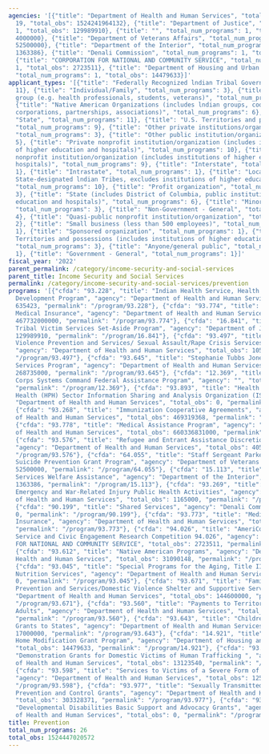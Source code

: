 ```yaml
---
agencies: '[{"title": "Department of Health and Human Services", "total_num_programs":
  19, "total_obs": 1524241964132}, {"title": "Department of Justice", "total_num_programs":
  1, "total_obs": 129989910}, {"title": "", "total_num_programs": 1, "total_obs":
  4000000}, {"title": "Department of Veterans Affairs", "total_num_programs": 1, "total_obs":
  52500000}, {"title": "Department of the Interior", "total_num_programs": 1, "total_obs":
  1363386}, {"title": "Denali Commission", "total_num_programs": 1, "total_obs": 0},
  {"title": "CORPORATION FOR NATIONAL AND COMMUNITY SERVICE", "total_num_programs":
  1, "total_obs": 2723511}, {"title": "Department of Housing and Urban Development",
  "total_num_programs": 1, "total_obs": 14479633}]'
applicant_types: '[{"title": "Federally Recognized lndian Tribal Governments", "total_num_programs":
  11}, {"title": "Individual/Family", "total_num_programs": 3}, {"title": "Specialized
  group (e.g. health professionals, students, veterans)", "total_num_programs": 3},
  {"title": "Native American Organizations (includes lndian groups, cooperatives,
  corporations, partnerships, associations)", "total_num_programs": 6}, {"title":
  "State", "total_num_programs": 11}, {"title": "U.S. Territories and possessions",
  "total_num_programs": 9}, {"title": "Other private institutions/organizations",
  "total_num_programs": 3}, {"title": "Other public institution/organization", "total_num_programs":
  5}, {"title": "Private nonprofit institution/organization (includes institutions
  of higher education and hospitals)", "total_num_programs": 10}, {"title": "Public
  nonprofit institution/organization (includes institutions of higher education and
  hospitals)", "total_num_programs": 9}, {"title": "Interstate", "total_num_programs":
  1}, {"title": "Intrastate", "total_num_programs": 1}, {"title": "Local (includes
  State-designated lndian Tribes, excludes institutions of higher education and hospitals",
  "total_num_programs": 10}, {"title": "Profit organization", "total_num_programs":
  3}, {"title": "State (includes District of Columbia, public institutions of higher
  education and hospitals)", "total_num_programs": 6}, {"title": "Minority group",
  "total_num_programs": 3}, {"title": "Non-Government - General", "total_num_programs":
  4}, {"title": "Quasi-public nonprofit institution/organization", "total_num_programs":
  2}, {"title": "Small business (less than 500 employees)", "total_num_programs":
  1}, {"title": "Sponsored organization", "total_num_programs": 1}, {"title": "U.S.
  Territories and possessions (includes institutions of higher education and hospitals)",
  "total_num_programs": 3}, {"title": "Anyone/general public", "total_num_programs":
  1}, {"title": "Government - General", "total_num_programs": 1}]'
fiscal_year: '2022'
parent_permalink: /category/income-security-and-social-services
parent_title: Income Security and Social Services
permalink: /category/income-security-and-social-services/prevention
programs: '[{"cfda": "93.228", "title": "Indian Health Service, Health Management
  Development Program", "agency": "Department of Health and Human Services", "total_obs":
  635423, "permalink": "/program/93.228"}, {"cfda": "93.774", "title": "Medicare Supplementary
  Medical Insurance", "agency": "Department of Health and Human Services", "total_obs":
  467732000000, "permalink": "/program/93.774"}, {"cfda": "16.841", "title": "VOCA
  Tribal Victim Services Set-Aside Program", "agency": "Department of Justice", "total_obs":
  129989910, "permalink": "/program/16.841"}, {"cfda": "93.497", "title": "Family
  Violence Prevention and Services/ Sexual Assault/Rape Crisis Services and Supports",
  "agency": "Department of Health and Human Services", "total_obs": 1050000, "permalink":
  "/program/93.497"}, {"cfda": "93.645", "title": "Stephanie Tubbs Jones Child Welfare
  Services Program", "agency": "Department of Health and Human Services", "total_obs":
  268735000, "permalink": "/program/93.645"}, {"cfda": "12.369", "title": "Marine
  Corps Systems Command Federal Assistance Program", "agency": "", "total_obs": 4000000,
  "permalink": "/program/12.369"}, {"cfda": "93.893", "title": "Health Care and Public
  Health (HPH) Sector Information Sharing and Analysis Organization (ISAO)", "agency":
  "Department of Health and Human Services", "total_obs": 0, "permalink": "/program/93.893"},
  {"cfda": "93.268", "title": "Immunization Cooperative Agreements", "agency": "Department
  of Health and Human Services", "total_obs": 469319368, "permalink": "/program/93.268"},
  {"cfda": "93.778", "title": "Medical Assistance Program", "agency": "Department
  of Health and Human Services", "total_obs": 660336831000, "permalink": "/program/93.778"},
  {"cfda": "93.576", "title": "Refugee and Entrant Assistance Discretionary Grants",
  "agency": "Department of Health and Human Services", "total_obs": 405586282, "permalink":
  "/program/93.576"}, {"cfda": "64.055", "title": "Staff Sergeant Parker Gordon Fox
  Suicide Prevention Grant Program", "agency": "Department of Veterans Affairs", "total_obs":
  52500000, "permalink": "/program/64.055"}, {"cfda": "15.113", "title": "Indian Social
  Services Welfare Assistance", "agency": "Department of the Interior", "total_obs":
  1363386, "permalink": "/program/15.113"}, {"cfda": "93.269", "title": "Complex Humanitarian
  Emergency and War-Related Injury Public Health Activities", "agency": "Department
  of Health and Human Services", "total_obs": 1165000, "permalink": "/program/93.269"},
  {"cfda": "90.199", "title": "Shared Services", "agency": "Denali Commission", "total_obs":
  0, "permalink": "/program/90.199"}, {"cfda": "93.773", "title": "Medicare Hospital
  Insurance", "agency": "Department of Health and Human Services", "total_obs": 394452000000,
  "permalink": "/program/93.773"}, {"cfda": "94.026", "title": "AmeriCorps National
  Service and Civic Engagement Research Competition 94.026", "agency": "CORPORATION
  FOR NATIONAL AND COMMUNITY SERVICE", "total_obs": 2723511, "permalink": "/program/94.026"},
  {"cfda": "93.612", "title": "Native American Programs", "agency": "Department of
  Health and Human Services", "total_obs": 31090148, "permalink": "/program/93.612"},
  {"cfda": "93.045", "title": "Special Programs for the Aging, Title III, Part C,
  Nutrition Services", "agency": "Department of Health and Human Services", "total_obs":
  0, "permalink": "/program/93.045"}, {"cfda": "93.671", "title": "Family Violence
  Prevention and Services/Domestic Violence Shelter and Supportive Services ", "agency":
  "Department of Health and Human Services", "total_obs": 144600000, "permalink":
  "/program/93.671"}, {"cfda": "93.560", "title": "Payments to Territories \u2013
  Adults", "agency": "Department of Health and Human Services", "total_obs": 53000000,
  "permalink": "/program/93.560"}, {"cfda": "93.643", "title": "Children''s Justice
  Grants to States", "agency": "Department of Health and Human Services", "total_obs":
  17000000, "permalink": "/program/93.643"}, {"cfda": "14.921", "title": "Older Adults
  Home Modification Grant Program", "agency": "Department of Housing and Urban Development",
  "total_obs": 14479633, "permalink": "/program/14.921"}, {"cfda": "93.327", "title":
  "Demonstration Grants for Domestic Victims of Human Trafficking ", "agency": "Department
  of Health and Human Services", "total_obs": 13123540, "permalink": "/program/93.327"},
  {"cfda": "93.598", "title": "Services to Victims of a Severe Form of Trafficking",
  "agency": "Department of Health and Human Services", "total_obs": 12500000, "permalink":
  "/program/93.598"}, {"cfda": "93.977", "title": "Sexually Transmitted Diseases (STD)
  Prevention and Control Grants", "agency": "Department of Health and Human Services",
  "total_obs": 303328371, "permalink": "/program/93.977"}, {"cfda": "93.630", "title":
  "Developmental Disabilities Basic Support and Advocacy Grants", "agency": "Department
  of Health and Human Services", "total_obs": 0, "permalink": "/program/93.630"}]'
title: Prevention
total_num_programs: 26
total_obs: 1524447020572
---
```

